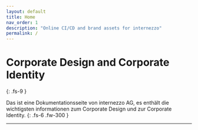 ```yaml
---
layout: default
title: Home
nav_order: 1
description: "Online CI/CD and brand assets for internezzo"
permalink: /
---
```


# Corporate Design and Corporate Identity
{: .fs-9 }

Das ist eine Dokumentationsseite von internezzo AG, es enthält die wichtigsten informationen zum Corporate Design und zur Corporate Identity.
{: .fs-6 .fw-300 }

---
